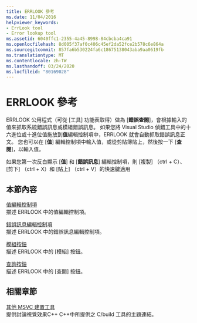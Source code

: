```yaml
---
title: ERRLOOK 參考
ms.date: 11/04/2016
helpviewer_keywords:
- ErrLook tool
- Error lookup tool
ms.assetid: 6040ffc1-2355-4a45-8998-84cbcba4ca91
ms.openlocfilehash: 8d005f37af0c406c45ef2da52fce2b578c6e864a
ms.sourcegitcommit: 857fa6b530224fa6c18675138043aba9aa0619fb
ms.translationtype: MT
ms.contentlocale: zh-TW
ms.lasthandoff: 03/24/2020
ms.locfileid: "80169028"
---
```

# <a name="errlook-reference"></a>ERRLOOK 參考

ERRLOOK 公用程式（可從 [工具] 功能表取得）做為 [**錯誤查閱**]，會根據輸入的值來抓取系統錯誤訊息或模組錯誤訊息。 如果您將 Visual Studio 偵錯工具中的十六進位或十進位值拖放到**值**編輯控制項中，ERRLOOK 就會自動抓取錯誤訊息正文。 您也可以在 [**值**] 編輯控制項中輸入值，或從剪貼簿貼上，然後按一下 [**查閱**]，以輸入值。

如果您第一次反白顯示 [**值**] 和 [**錯誤訊息**] 編輯控制項，則 [複製] （ctrl + C）、[剪下] （ctrl + X）和 [貼上] （ctrl + V）的快速鍵適用

## <a name="in-this-section"></a>本節內容

[值編輯控制項](value-edit-control.md)<br/>
描述 ERRLOOK 中的值編輯控制項。

[錯誤訊息編輯控制項](error-message-edit-control.md)<br/>
描述 ERRLOOK 中的錯誤訊息編輯控制項。

[模組按鈕](modules-button.md)<br/>
描述 ERRLOOK 中的 [模組] 按鈕。

[查詢按鈕](look-up-button.md)<br/>
描述 ERRLOOK 中的 [查閱] 按鈕。

## <a name="related-sections"></a>相關章節

[其他 MSVC 建置工具](c-cpp-build-tools.md)<br/>
提供討論視覺效果C++ C++中所提供之 C/build 工具的主題連結。
